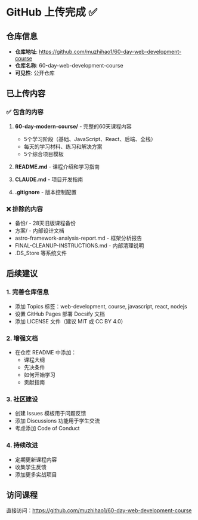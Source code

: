 # GitHub 上传完成 ✅

## 仓库信息
- **仓库地址**: https://github.com/muzhihao1/60-day-web-development-course
- **仓库名称**: 60-day-web-development-course
- **可见性**: 公开仓库

## 已上传内容

### ✅ 包含的内容
1. **60-day-modern-course/** - 完整的60天课程内容
   - 5个学习阶段（基础、JavaScript、React、后端、全栈）
   - 每天的学习材料、练习和解决方案
   - 5个综合项目模板

2. **README.md** - 课程介绍和学习指南
3. **CLAUDE.md** - 项目开发指南
4. **.gitignore** - 版本控制配置

### ❌ 排除的内容
- 备份/ - 28天旧版课程备份
- 方案/ - 内部设计文档
- astro-framework-analysis-report.md - 框架分析报告
- FINAL-CLEANUP-INSTRUCTIONS.md - 内部清理说明
- .DS_Store 等系统文件

## 后续建议

### 1. 完善仓库信息
- 添加 Topics 标签：web-development, course, javascript, react, nodejs
- 设置 GitHub Pages 部署 Docsify 文档
- 添加 LICENSE 文件（建议 MIT 或 CC BY 4.0）

### 2. 增强文档
- 在仓库 README 中添加：
  - 课程大纲
  - 先决条件
  - 如何开始学习
  - 贡献指南

### 3. 社区建设
- 创建 Issues 模板用于问题反馈
- 添加 Discussions 功能用于学生交流
- 考虑添加 Code of Conduct

### 4. 持续改进
- 定期更新课程内容
- 收集学生反馈
- 添加更多实战项目

## 访问课程
直接访问：https://github.com/muzhihao1/60-day-web-development-course